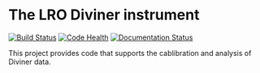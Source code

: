 The LRO Diviner instrument
==========================

[![Build Status](https://travis-ci.org/michaelaye/diviner.svg?branch=develop)](https://travis-ci.org/michaelaye/diviner)
[![Code Health](https://landscape.io/github/michaelaye/diviner/develop/landscape.svg?style=flat)](https://landscape.io/github/michaelaye/diviner/develop)
[![Documentation Status](https://readthedocs.org/projects/diviner/badge/?version=latest)](https://diviner.readthedocs.io/en/latest/?badge=latest)

This project provides code that supports the cablibration and analysis of Diviner data.
